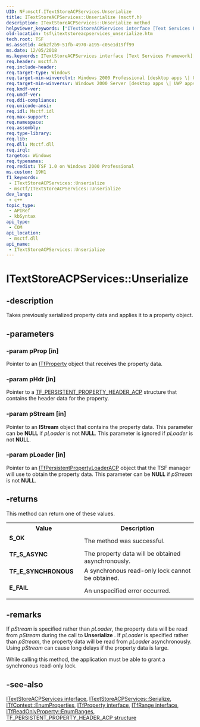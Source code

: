 ```yaml
---
UID: NF:msctf.ITextStoreACPServices.Unserialize
title: ITextStoreACPServices::Unserialize (msctf.h)
description: ITextStoreACPServices::Unserialize method
helpviewer_keywords: ["ITextStoreACPServices interface [Text Services Framework]","Unserialize method","ITextStoreACPServices.Unserialize","ITextStoreACPServices::Unserialize","Unserialize","Unserialize method [Text Services Framework]","Unserialize method [Text Services Framework]","ITextStoreACPServices interface","_tsf_itextstoreacpservices_unserialize_ref","msctf/ITextStoreACPServices::Unserialize","tsf.itextstoreacpservices_unserialize"]
old-location: tsf\itextstoreacpservices_unserialize.htm
tech.root: TSF
ms.assetid: 4eb2f2b9-51fb-4970-a195-c05e1d19ff99
ms.date: 12/05/2018
ms.keywords: ITextStoreACPServices interface [Text Services Framework],Unserialize method, ITextStoreACPServices.Unserialize, ITextStoreACPServices::Unserialize, Unserialize, Unserialize method [Text Services Framework], Unserialize method [Text Services Framework],ITextStoreACPServices interface, _tsf_itextstoreacpservices_unserialize_ref, msctf/ITextStoreACPServices::Unserialize, tsf.itextstoreacpservices_unserialize
req.header: msctf.h
req.include-header: 
req.target-type: Windows
req.target-min-winverclnt: Windows 2000 Professional [desktop apps \| UWP apps]
req.target-min-winversvr: Windows 2000 Server [desktop apps \| UWP apps]
req.kmdf-ver: 
req.umdf-ver: 
req.ddi-compliance: 
req.unicode-ansi: 
req.idl: Msctf.idl
req.max-support: 
req.namespace: 
req.assembly: 
req.type-library: 
req.lib: 
req.dll: Msctf.dll
req.irql: 
targetos: Windows
req.typenames: 
req.redist: TSF 1.0 on Windows 2000 Professional
ms.custom: 19H1
f1_keywords:
 - ITextStoreACPServices::Unserialize
 - msctf/ITextStoreACPServices::Unserialize
dev_langs:
 - c++
topic_type:
 - APIRef
 - kbSyntax
api_type:
 - COM
api_location:
 - msctf.dll
api_name:
 - ITextStoreACPServices::Unserialize
---
```


# ITextStoreACPServices::Unserialize


## -description

Takes previously serialized property data and applies it to a property object.

## -parameters

### -param pProp [in]

Pointer to an <a href="/windows/desktop/api/msctf/nn-msctf-itfproperty">ITfProperty</a> object that receives the property data.

### -param pHdr [in]

Pointer to a <a href="/windows/desktop/api/msctf/ns-msctf-tf_persistent_property_header_acp">TF_PERSISTENT_PROPERTY_HEADER_ACP</a> structure that contains the header data for the property.

### -param pStream [in]

Pointer to an <b>IStream</b> object that contains the property data. This parameter can be <b>NULL</b> if <i>pLoader</i> is not <b>NULL</b>. This parameter is ignored if <i>pLoader</i> is not <b>NULL</b>.

### -param pLoader [in]

Pointer to an <a href="/windows/desktop/api/msctf/nn-msctf-itfpersistentpropertyloaderacp">ITfPersistentPropertyLoaderACP</a> object that the TSF manager will use to obtain the property data. This parameter can be <b>NULL</b> if <i>pStream</i> is not <b>NULL</b>.

## -returns

This method can return one of these values.

<table>
<tr>
<th>Value</th>
<th>Description</th>
</tr>
<tr>
<td width="40%">
<dl>
<dt><b>S_OK</b></dt>
</dl>
</td>
<td width="60%">
The method was successful.

</td>
</tr>
<tr>
<td width="40%">
<dl>
<dt><b>TF_S_ASYNC</b></dt>
</dl>
</td>
<td width="60%">
The property data will be obtained asynchronously.

</td>
</tr>
<tr>
<td width="40%">
<dl>
<dt><b>TF_E_SYNCHRONOUS</b></dt>
</dl>
</td>
<td width="60%">
A synchronous read-only lock cannot be obtained.

</td>
</tr>
<tr>
<td width="40%">
<dl>
<dt><b>E_FAIL</b></dt>
</dl>
</td>
<td width="60%">
An unspecified error occurred.

</td>
</tr>
</table>

## -remarks

If <i>pStream</i> is specified rather than <i>pLoader</i>, the property data will be read from <i>pStream</i> during the call to <b>Unserialize</b> . If <i>pLoader</i> is specified rather than <i>pStream</i>, the property data will be read from <i>pLoader</i> asynchronously. Using <i>pStream</i> can cause long delays if the property data is large.

While calling this method, the application must be able to grant a synchronous read-only lock.

## -see-also

[ITextStoreACPServices interface](nn-msctf-itextstoreacpservices.md), [ITextStoreACPServices::Serialize](nf-msctf-itextstoreacpservices-serialize.md), [ITfContext::EnumProperties](nf-msctf-itfcontext-enumproperties.md), [ITfProperty interface](nn-msctf-itfproperty.md), [ITfRange interface](nn-msctf-itfrange.md), [ITfReadOnlyProperty::EnumRanges](nf-msctf-itfreadonlyproperty-enumranges.md), [TF_PERSISTENT_PROPERTY_HEADER_ACP structure](ns-msctf-tf_persistent_property_header_acp.md)

